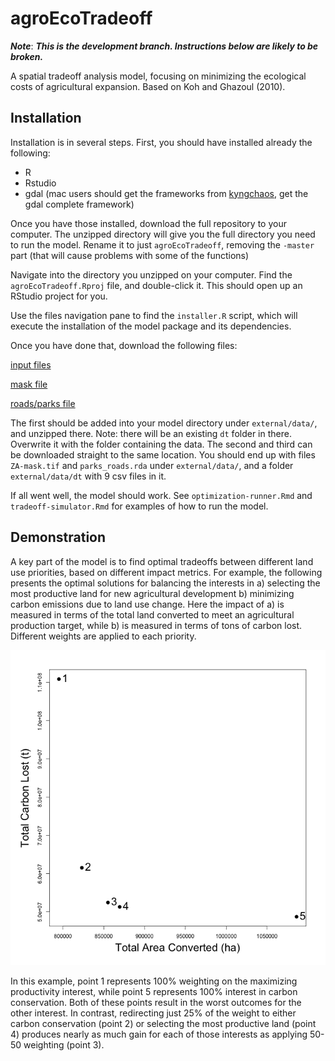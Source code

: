 # agroEcoTradeoff

___Note___: ___This is the development branch. Instructions below are likely to be broken.___ 

A spatial tradeoff analysis model, focusing on minimizing the ecological costs of agricultural expansion.  Based on Koh and Ghazoul (2010). 

## Installation

Installation is in several steps. First, you should have installed already the following: 

  + R
  + Rstudio
  + gdal (mac users should get the frameworks from [kyngchaos](http://www.kyngchaos.com/software/frameworks), get the gdal complete framework)

Once you have those installed, download the full repository to your computer. The unzipped directory will give you the full directory you need to run the model. Rename it to just `agroEcoTradeoff`, removing the `-master` part (that will cause problems with some of the functions) 

Navigate into the directory you unzipped on your computer.  Find the `agroEcoTradeoff.Rproj` file, and double-click it. This should open up an RStudio project for you.  

Use the files navigation pane to find the `installer.R` script, which will execute the installation of the model package and its dependencies.  

Once you have done that, download the following files: 

[input files](https://www.dropbox.com/s/wt0ygdl4rejiz6s/dt.zip?dl=0)

[mask file](https://www.dropbox.com/s/ncy76swgnhqx98h/ZA-mask.tif?dl=0)

[roads/parks file](https://www.dropbox.com/s/gwnt9svs6fwurah/parks_roads.rda?dl=0)

The first should be added into your model directory under `external/data/`, and unzipped there. Note: there will be an existing `dt` folder in there. Overwrite it with the folder containing the data. The second and third can be downloaded straight to the same location. You should end up with files `ZA-mask.tif` and `parks_roads.rda` under `external/data/`, and a folder 
`external/data/dt` with 9 csv files in it.

If all went well, the model should work.  See `optimization-runner.Rmd` and `tradeoff-simulator.Rmd` for examples of how to run the model. 

## Demonstration

A key part of the model is to find optimal tradeoffs between different land use priorities, based on different impact metrics.  For example, the following presents the optimal solutions for balancing the interests in a) selecting the most productive land for new agricultural development b) minimizing carbon emissions due to land use change. Here the impact of a) is measured in terms of the total land converted to meet an agricultural production target, while b) is measured in terms of tons of carbon lost. Different weights are applied to each priority. 

![pareto front](external/presentations/agc_pareto.png)

In this example, point 1 represents 100% weighting on the maximizing productivity interest, while point 5 represents 100% interest in carbon conservation. Both of these points result in the worst outcomes for the other interest. In contrast, redirecting just 25% of the weight to either carbon conservation (point 2) or selecting the most productive land (point 4) produces nearly as much gain for each of those interests as applying 50-50 weighting (point 3).  

